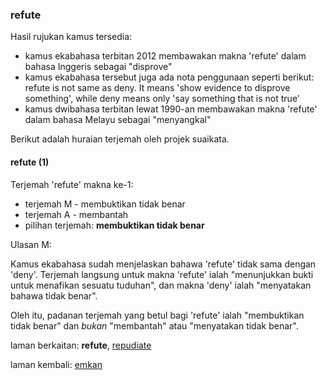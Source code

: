 ---
---

### refute

Hasil rujukan kamus tersedia:

* kamus ekabahasa terbitan 2012 membawakan makna 'refute'
dalam bahasa Inggeris sebagai "disprove"
* kamus ekabahasa tersebut juga ada nota penggunaan seperti
berikut: refute is not same as deny. It means 'show evidence
to disprove something', while deny means only 'say something
that is not true'
* kamus dwibahasa terbitan lewat 1990-an membawakan makna
'refute' dalam bahasa Melayu sebagai "menyangkal"

Berikut adalah huraian terjemah oleh projek suaikata.

#### refute (1)

Terjemah 'refute' makna ke-1:

* terjemah M - membuktikan tidak benar
* terjemah A - membantah
* pilihan terjemah: **membuktikan tidak benar**

Ulasan M:

Kamus ekabahasa sudah menjelaskan bahawa 'refute' tidak sama
dengan 'deny'. Terjemah langsung untuk makna 'refute' ialah
"menunjukkan bukti untuk menafikan sesuatu tuduhan", dan
makna 'deny' ialah "menyatakan bahawa tidak benar".

Oleh itu, padanan terjemah yang betul bagi 'refute' ialah
"membuktikan tidak benar" dan *bukan* "membantah" atau
"menyatakan tidak benar".

laman berkaitan: **refute**, [repudiate][2]

laman kembali: [emkan][0]

  [0]: ../emkan.md
  [2]: repudiate.md
